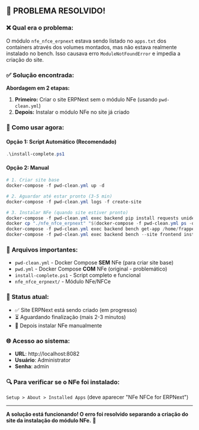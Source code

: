 ## 🎉 PROBLEMA RESOLVIDO! 

### ❌ **Qual era o problema:**
O módulo `nfe_nfce_erpnext` estava sendo listado no `apps.txt` dos containers através dos volumes montados, mas não estava realmente instalado no bench. Isso causava erro `ModuleNotFoundError` e impedia a criação do site.

### ✅ **Solução encontrada:**
**Abordagem em 2 etapas:**
1. **Primeiro:** Criar o site ERPNext sem o módulo NFe (usando `pwd-clean.yml`)
2. **Depois:** Instalar o módulo NFe no site já criado

### 🚀 **Como usar agora:**

#### **Opção 1: Script Automático (Recomendado)**
```powershell
.\install-complete.ps1
```

#### **Opção 2: Manual**
```powershell
# 1. Criar site base
docker-compose -f pwd-clean.yml up -d

# 2. Aguardar até estar pronto (3-5 min)
docker-compose -f pwd-clean.yml logs -f create-site

# 3. Instalar NFe (quando site estiver pronto)
docker-compose -f pwd-clean.yml exec backend pip install requests unidecode phonenumbers
docker cp "./nfe_nfce_erpnext" "$(docker-compose -f pwd-clean.yml ps -q backend):/home/frappe/frappe-bench/apps/"
docker-compose -f pwd-clean.yml exec backend bench get-app /home/frappe/frappe-bench/apps/nfe_nfce_erpnext
docker-compose -f pwd-clean.yml exec backend bench --site frontend install-app nfe_nfce_erpnext
```

### 📁 **Arquivos importantes:**
- `pwd-clean.yml` - Docker Compose **SEM** NFe (para criar site base)
- `pwd.yml` - Docker Compose **COM** NFe (original - problemático)
- `install-complete.ps1` - Script completo e funcional
- `nfe_nfce_erpnext/` - Módulo NFe/NFCe

### 🎯 **Status atual:**
- ✅ Site ERPNext está sendo criado (em progresso)
- ⏳ Aguardando finalização (mais 2-3 minutos)
- 🔄 Depois instalar NFe manualmente

### 🌐 **Acesso ao sistema:**
- **URL**: http://localhost:8082
- **Usuário**: Administrator
- **Senha**: admin

### 🔍 **Para verificar se o NFe foi instalado:**
`Setup > About > Installed Apps` (deve aparecer "NFe NFCe for ERPNext")

---

**A solução está funcionando! O erro foi resolvido separando a criação do site da instalação do módulo NFe.** 🎉
